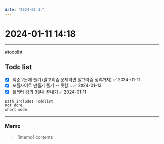 ```yaml
---
date: "2024-01-11"
---
```

# 2024-01-11 14:18
---
#todolist 
## Todo list
- [x] 백준 2문제 풀기 (알고리즘 문제라면 알고리즘 정리까지) ✅ 2024-01-11
- [x] 포폴사이트 만들기 풀기 -- 못함... ✅ 2024-01-13
- [x] 플러터 강의 3일차 끝내기 ✅ 2024-01-11
```tasks
path includes Todolist
not done
short mode
```
---
### Memo
> [!memo]
> contents
